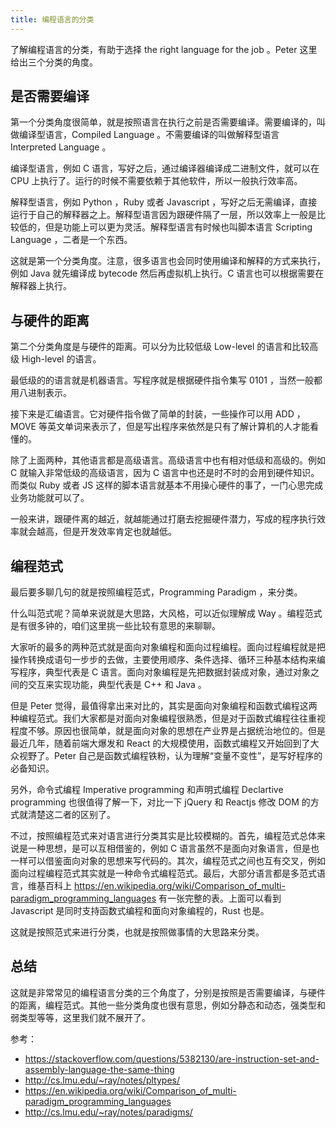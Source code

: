 ```yaml
---
title: 编程语言的分类
---
```


了解编程语言的分类，有助于选择 the right language for the job 。Peter 这里给出三个分类的角度。

## 是否需要编译

第一个分类角度很简单，就是按照语言在执行之前是否需要编译。需要编译的，叫做编译型语言，Compiled Language 。不需要编译的叫做解释型语言 Interpreted Language 。

编译型语言，例如 C 语言，写好之后，通过编译器编译成二进制文件，就可以在 CPU 上执行了。运行的时候不需要依赖于其他软件，所以一般执行效率高。

解释型语言，例如 Python ，Ruby 或者 Javascript ，写好之后无需编译，直接运行于自己的解释器之上。解释型语言因为跟硬件隔了一层，所以效率上一般是比较低的，但是功能上可以更为灵活。解释型语言有时候也叫脚本语言 Scripting Language ，二者是一个东西。

这就是第一个分类角度。注意，很多语言也会同时使用编译和解释的方式来执行，例如 Java 就先编译成 bytecode 然后再虚拟机上执行。C 语言也可以根据需要在解释器上执行。

## 与硬件的距离

第二个分类角度是与硬件的距离。可以分为比较低级 Low-level 的语言和比较高级 High-level 的语言。

最低级的的语言就是机器语言。写程序就是根据硬件指令集写 0101 ，当然一般都用八进制表示。

接下来是汇编语言。它对硬件指令做了简单的封装，一些操作可以用 ADD ，MOVE 等英文单词来表示了，但是写出程序来依然是只有了解计算机的人才能看懂的。

除了上面两种，其他语言都是高级语言。高级语言中也有相对低级和高级的。例如 C 就输入非常低级的高级语言，因为 C 语言中也还是时不时的会用到硬件知识。而类似 Ruby 或者 JS 这样的脚本语言就基本不用操心硬件的事了，一门心思完成业务功能就可以了。

一般来讲，跟硬件离的越近，就越能通过打磨去挖掘硬件潜力，写成的程序执行效率就会越高，但是开发效率肯定也就越低。

## 编程范式

最后要多聊几句的就是按照编程范式，Programming Paradigm ，来分类。

什么叫范式呢？简单来说就是大思路，大风格，可以近似理解成 Way 。编程范式是有很多钟的，咱们这里挑一些比较有意思的来聊聊。

大家听的最多的两种范式就是面向对象编程和面向过程编程。面向过程编程就是把操作转换成语句一步步的去做，主要使用顺序、条件选择、循环三种基本结构来编写程序，典型代表是 C 语言。面向对象编程是先把数据封装成对象，通过对象之间的交互来实现功能，典型代表是 C++ 和 Java 。

但是 Peter 觉得，最值得拿出来对比的，其实是面向对象编程和函数式编程这两种编程范式。我们大家都是对面向对象编程很熟悉，但是对于函数式编程往往重视程度不够。原因也很简单，就是面向对象的思想在产业界是占据统治地位的。但是最近几年，随着前端大爆发和 React 的大规模使用，函数式编程又开始回到了大众视野了。Peter 自己是函数式编程铁粉，认为理解“变量不变性”，是写好程序的必备知识。

另外，命令式编程 Imperative programming 和声明式编程 Declartive programming 也很值得了解一下，对比一下 jQuery 和 Reactjs 修改 DOM 的方式就清楚这二者的区别了。

不过，按照编程范式来对语言进行分类其实是比较模糊的。首先，编程范式总体来说是一种思想，是可以互相借鉴的，例如 C 语言虽然不是面向对象语言，但是也一样可以借鉴面向对象的思想来写代码的。其次，编程范式之间也互有交叉，例如面向过程编程范式其实就是一种命令式编程范式。最后，大部分语言都是多范式语言，维基百科上 https://en.wikipedia.org/wiki/Comparison_of_multi-paradigm_programming_languages 有一张完整的表。上面可以看到 Javascript 是同时支持函数式编程和面向对象编程的，Rust 也是。

这就是按照范式来进行分类，也就是按照做事情的大思路来分类。

## 总结

这就是非常常见的编程语言分类的三个角度了，分别是按照是否需要编译，与硬件的距离，编程范式。其他一些分类角度也很有意思，例如分静态和动态，强类型和弱类型等等，这里我们就不展开了。

参考：

- https://stackoverflow.com/questions/5382130/are-instruction-set-and-assembly-language-the-same-thing
- http://cs.lmu.edu/~ray/notes/pltypes/
- https://en.wikipedia.org/wiki/Comparison_of_multi-paradigm_programming_languages
- http://cs.lmu.edu/~ray/notes/paradigms/
